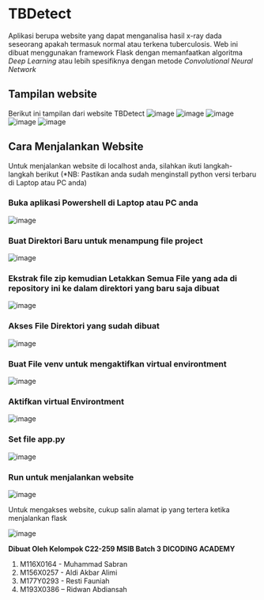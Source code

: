 # TBDetect
Aplikasi berupa website yang dapat menganalisa hasil x-ray dada seseorang apakah termasuk normal atau terkena tuberculosis. Web ini dibuat menggunakan framework Flask dengan memanfaatkan algoritma _Deep Learning_ atau lebih spesifiknya dengan metode
_Convolutional Neural Network_

## Tampilan website
Berikut ini tampilan dari website TBDetect
![image](https://user-images.githubusercontent.com/113587270/203743871-2eea243e-54e6-4fb2-b823-7e2853b78403.png)
![image](https://user-images.githubusercontent.com/113587270/203744070-55fa5fad-332a-454e-864f-e18ad4e524aa.png)
![image](https://user-images.githubusercontent.com/113587270/203744199-aa414ffa-70bb-459c-be22-35290aca1e6d.png)
![image](https://user-images.githubusercontent.com/113587270/203744258-6787b336-4fcf-4314-813d-017cc8b131c3.png)
![image](https://user-images.githubusercontent.com/113587270/203744452-c8088480-0b0f-452c-9994-aa364d4f595c.png)

## Cara Menjalankan Website
Untuk menjalankan website di localhost anda, silahkan ikuti langkah-langkah berikut (*NB: Pastikan anda sudah menginstall python versi terbaru di Laptop atau PC anda)
### Buka aplikasi Powershell di Laptop atau PC anda
![image](https://user-images.githubusercontent.com/113587270/203745039-6d30dddc-9a0b-494b-ab1a-ac5e8c184f40.png)
### Buat Direktori Baru untuk menampung file project
![image](https://user-images.githubusercontent.com/113587270/203745732-530b7949-0074-4de6-bec2-1ed59b399d5b.png)
### Ekstrak file zip kemudian Letakkan Semua File yang ada di repository ini ke dalam direktori yang baru saja dibuat
![image](https://user-images.githubusercontent.com/113587270/203747226-537ffd1c-359d-4443-821e-e0746141dd1d.png)
### Akses File Direktori yang sudah dibuat
![image](https://user-images.githubusercontent.com/113587270/203746029-e815ba70-1195-4466-8308-66618e9a77ce.png)
### Buat File venv untuk mengaktifkan virtual environtment
![image](https://user-images.githubusercontent.com/113587270/203746671-41a01344-1ee9-46b1-ad78-d1266d55773c.png)
### Aktifkan virtual Environtment
![image](https://user-images.githubusercontent.com/113587270/203747446-c610edc8-ad26-4444-86fa-3da363f476b4.png)
### Set file app.py
![image](https://user-images.githubusercontent.com/113587270/203747640-ad88f786-b7ff-47ec-81e4-1ed89abdb468.png)
### Run untuk menjalankan website
![image](https://user-images.githubusercontent.com/113587270/203748106-205c2d0d-77cb-4e2e-8355-1a7b20cfee0f.png)


Untuk mengakses website, cukup salin alamat ip yang tertera ketika menjalankan flask


![image](https://user-images.githubusercontent.com/113587270/203748274-777fc135-d689-4341-8f3e-e49d4465586e.png)




**Dibuat Oleh Kelompok C22-259 MSIB Batch 3 DICODING ACADEMY**
<ol>
  <li>M116X0164 - Muhammad Sabran</li>
  <li>M156X0257 - Aldi Akbar Alimi</li>
  <li>M177Y0293 - Resti Fauniah</li>
  <li>M193X0386 – Ridwan Abdiansah</li>
</ol>

